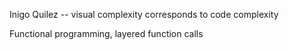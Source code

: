 Inigo Quilez -- visual complexity corresponds to code complexity

Functional programming, layered function calls